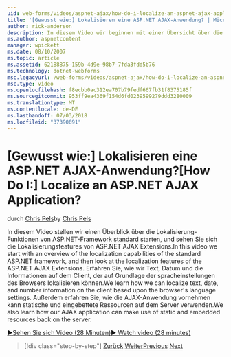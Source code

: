 ```yaml
---
uid: web-forms/videos/aspnet-ajax/how-do-i-localize-an-aspnet-ajax-application
title: '[Gewusst wie:] Lokalisieren eine ASP.NET AJAX-Anwendung? | Microsoft-Dokumentation'
author: rick-anderson
description: In diesem Video wir beginnen mit einer Übersicht über die Lokalisierung Funktionen der standardmäßigen ASP.NET-Framework und sehen Sie sich die Lokalisierungsfeatures von der...
ms.author: aspnetcontent
manager: wpickett
ms.date: 08/10/2007
ms.topic: article
ms.assetid: 62188875-159b-4d9e-98b7-7fda3fdd5b76
ms.technology: dotnet-webforms
msc.legacyurl: /web-forms/videos/aspnet-ajax/how-do-i-localize-an-aspnet-ajax-application
msc.type: video
ms.openlocfilehash: f8ecbb0ac312ea707b79fedf667fb31f8375185f
ms.sourcegitcommit: 953ff9ea4369f154d6fd0239599279ddd3280009
ms.translationtype: MT
ms.contentlocale: de-DE
ms.lasthandoff: 07/03/2018
ms.locfileid: "37390691"
---
```

<a name="how-do-i-localize-an-aspnet-ajax-application"></a><span data-ttu-id="7b9b2-104">[Gewusst wie:] Lokalisieren eine ASP.NET AJAX-Anwendung?</span><span class="sxs-lookup"><span data-stu-id="7b9b2-104">[How Do I:] Localize an ASP.NET AJAX Application?</span></span>
====================
<span data-ttu-id="7b9b2-105">durch [Chris Pels](https://twitter.com/chrispels)</span><span class="sxs-lookup"><span data-stu-id="7b9b2-105">by [Chris Pels](https://twitter.com/chrispels)</span></span>

<span data-ttu-id="7b9b2-106">In diesem Video stellen wir einen Überblick über die Lokalisierung-Funktionen von ASP.NET-Framework standard starten, und sehen Sie sich die Lokalisierungsfeatures von ASP.NET AJAX Extensions.</span><span class="sxs-lookup"><span data-stu-id="7b9b2-106">In this video we start with an overview of the localization capabilities of the standard ASP.NET framework, and then look at the localization features of the ASP.NET AJAX Extensions.</span></span> <span data-ttu-id="7b9b2-107">Erfahren Sie, wie wir Text, Datum und die Informationen auf dem Client, der auf Grundlage der spracheinstellungen des Browsers lokalisieren können.</span><span class="sxs-lookup"><span data-stu-id="7b9b2-107">We learn how we can localize text, date, and number information on the client based upon the browser's language settings.</span></span> <span data-ttu-id="7b9b2-108">Außerdem erfahren Sie, wie die AJAX-Anwendung vornehmen kann statische und eingebettete Ressourcen auf dem Server verwenden.</span><span class="sxs-lookup"><span data-stu-id="7b9b2-108">We also learn how our AJAX application can make use of static and embedded resources back on the server.</span></span>

[<span data-ttu-id="7b9b2-109">&#9654;Sehen Sie sich Video (28 Minuten)</span><span class="sxs-lookup"><span data-stu-id="7b9b2-109">&#9654; Watch video (28 minutes)</span></span>](https://channel9.msdn.com/Blogs/ASP-NET-Site-Videos/how-do-i-localize-an-aspnet-ajax-application)

> [!div class="step-by-step"]
> <span data-ttu-id="7b9b2-110">[Zurück](how-do-i-implement-the-persistent-communications-pattern-with-the-updatepanel.md)
> [Weiter](how-do-i-implement-the-persistent-communications-pattern-using-web-services.md)</span><span class="sxs-lookup"><span data-stu-id="7b9b2-110">[Previous](how-do-i-implement-the-persistent-communications-pattern-with-the-updatepanel.md)
[Next](how-do-i-implement-the-persistent-communications-pattern-using-web-services.md)</span></span>

